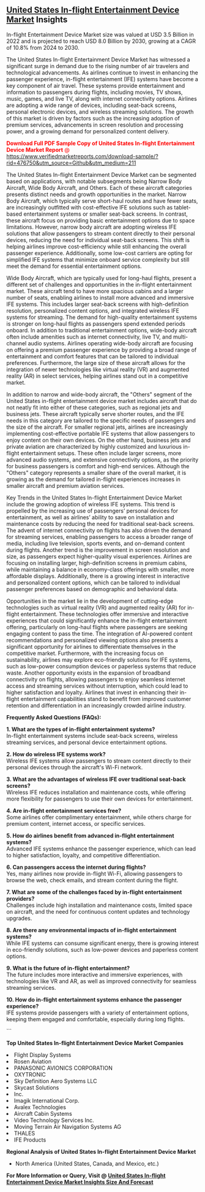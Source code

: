 <h2><a href="https://www.verifiedmarketreports.com/download-sample/?rid=476750&amp;utm_source=Github&amp;utm_medium=211" target="_blank">United States In-flight Entertainment Device Market</a> Insights</h2><p>In-flight Entertainment Device Market size was valued at USD 3.5 Billion in 2022 and is projected to reach USD 8.0 Billion by 2030, growing at a CAGR of 10.8% from 2024 to 2030.</p><p><p>The United States In-flight Entertainment Device Market has witnessed a significant surge in demand due to the rising number of air travelers and technological advancements. As airlines continue to invest in enhancing the passenger experience, in-flight entertainment (IFE) systems have become a key component of air travel. These systems provide entertainment and information to passengers during flights, including movies, TV shows, music, games, and live TV, along with internet connectivity options. Airlines are adopting a wide range of devices, including seat-back screens, personal electronic devices, and wireless streaming solutions. The growth of this market is driven by factors such as the increasing adoption of premium services, advancements in screen resolution and processing power, and a growing demand for personalized content delivery. <p><span class=""><span style="color: #ff0000;"><strong>Download Full PDF Sample Copy of United States In-flight Entertainment Device Market Report</strong> @ </span><a href="https://www.verifiedmarketreports.com/download-sample/?rid=476750&amp;utm_source=Github&amp;utm_medium=211" target="_blank">https://www.verifiedmarketreports.com/download-sample/?rid=476750&amp;utm_source=Github&amp;utm_medium=211</a></span></p></p><p>The United States In-flight Entertainment Device Market can be segmented based on applications, with notable subsegments being Narrow Body Aircraft, Wide Body Aircraft, and Others. Each of these aircraft categories presents distinct needs and growth opportunities in the market. Narrow Body Aircraft, which typically serve short-haul routes and have fewer seats, are increasingly outfitted with cost-effective IFE solutions such as tablet-based entertainment systems or smaller seat-back screens. In contrast, these aircraft focus on providing basic entertainment options due to space limitations. However, narrow body aircraft are adopting wireless IFE solutions that allow passengers to stream content directly to their personal devices, reducing the need for individual seat-back screens. This shift is helping airlines improve cost-efficiency while still enhancing the overall passenger experience. Additionally, some low-cost carriers are opting for simplified IFE systems that minimize onboard service complexity but still meet the demand for essential entertainment options. <p>Wide Body Aircraft, which are typically used for long-haul flights, present a different set of challenges and opportunities in the in-flight entertainment market. These aircraft tend to have more spacious cabins and a larger number of seats, enabling airlines to install more advanced and immersive IFE systems. This includes larger seat-back screens with high-definition resolution, personalized content options, and integrated wireless IFE systems for streaming. The demand for high-quality entertainment systems is stronger on long-haul flights as passengers spend extended periods onboard. In addition to traditional entertainment options, wide-body aircraft often include amenities such as internet connectivity, live TV, and multi-channel audio systems. Airlines operating wide-body aircraft are focusing on offering a premium passenger experience by providing a broad range of entertainment and comfort features that can be tailored to individual preferences. Furthermore, the large size of these aircraft allows for the integration of newer technologies like virtual reality (VR) and augmented reality (AR) in select services, helping airlines stand out in a competitive market.<p>In addition to narrow and wide-body aircraft, the "Others" segment of the United States in-flight entertainment device market includes aircraft that do not neatly fit into either of these categories, such as regional jets and business jets. These aircraft typically serve shorter routes, and the IFE needs in this category are tailored to the specific needs of passengers and the size of the aircraft. For smaller regional jets, airlines are increasingly implementing cost-effective portable IFE systems that allow passengers to enjoy content on their own devices. On the other hand, business jets and private aviation are characterized by highly customized and luxurious in-flight entertainment setups. These often include larger screens, more advanced audio systems, and extensive connectivity options, as the priority for business passengers is comfort and high-end services. Although the "Others" category represents a smaller share of the overall market, it is growing as the demand for tailored in-flight experiences increases in smaller aircraft and premium aviation services.<p>Key Trends in the United States In-flight Entertainment Device Market include the growing adoption of wireless IFE systems. This trend is propelled by the increasing use of passengers’ personal devices for entertainment, as well as airlines’ ability to save on installation and maintenance costs by reducing the need for traditional seat-back screens. The advent of internet connectivity on flights has also driven the demand for streaming services, enabling passengers to access a broader range of media, including live television, sports events, and on-demand content during flights. Another trend is the improvement in screen resolution and size, as passengers expect higher-quality visual experiences. Airlines are focusing on installing larger, high-definition screens in premium cabins, while maintaining a balance in economy-class offerings with smaller, more affordable displays. Additionally, there is a growing interest in interactive and personalized content options, which can be tailored to individual passenger preferences based on demographic and behavioral data.<p>Opportunities in the market lie in the development of cutting-edge technologies such as virtual reality (VR) and augmented reality (AR) for in-flight entertainment. These technologies offer immersive and interactive experiences that could significantly enhance the in-flight entertainment offering, particularly on long-haul flights where passengers are seeking engaging content to pass the time. The integration of AI-powered content recommendations and personalized viewing options also presents a significant opportunity for airlines to differentiate themselves in the competitive market. Furthermore, with the increasing focus on sustainability, airlines may explore eco-friendly solutions for IFE systems, such as low-power consumption devices or paperless systems that reduce waste. Another opportunity exists in the expansion of broadband connectivity on flights, allowing passengers to enjoy seamless internet access and streaming services without interruption, which could lead to higher satisfaction and loyalty. Airlines that invest in enhancing their in-flight entertainment capabilities stand to benefit from improved customer retention and differentiation in an increasingly crowded airline industry.<p><b>Frequently Asked Questions (FAQs):</b></p><p><b>1. What are the types of in-flight entertainment systems?</b><br>In-flight entertainment systems include seat-back screens, wireless streaming services, and personal device entertainment options.</p><p><b>2. How do wireless IFE systems work?</b><br>Wireless IFE systems allow passengers to stream content directly to their personal devices through the aircraft's Wi-Fi network.</p><p><b>3. What are the advantages of wireless IFE over traditional seat-back screens?</b><br>Wireless IFE reduces installation and maintenance costs, while offering more flexibility for passengers to use their own devices for entertainment.</p><p><b>4. Are in-flight entertainment services free?</b><br>Some airlines offer complimentary entertainment, while others charge for premium content, internet access, or specific services.</p><p><b>5. How do airlines benefit from advanced in-flight entertainment systems?</b><br>Advanced IFE systems enhance the passenger experience, which can lead to higher satisfaction, loyalty, and competitive differentiation.</p><p><b>6. Can passengers access the internet during flights?</b><br>Yes, many airlines now provide in-flight Wi-Fi, allowing passengers to browse the web, check emails, and stream content during the flight.</p><p><b>7. What are some of the challenges faced by in-flight entertainment providers?</b><br>Challenges include high installation and maintenance costs, limited space on aircraft, and the need for continuous content updates and technology upgrades.</p><p><b>8. Are there any environmental impacts of in-flight entertainment systems?</b><br>While IFE systems can consume significant energy, there is growing interest in eco-friendly solutions, such as low-power devices and paperless content options.</p><p><b>9. What is the future of in-flight entertainment?</b><br>The future includes more interactive and immersive experiences, with technologies like VR and AR, as well as improved connectivity for seamless streaming services.</p><p><b>10. How do in-flight entertainment systems enhance the passenger experience?</b><br>IFE systems provide passengers with a variety of entertainment options, keeping them engaged and comfortable, especially during long flights.</p>```</p><p><strong>Top United States In-flight Entertainment Device Market Companies</strong></p><div data-test-id=""><p><li>Flight Display Systems</li><li> Rosen Aviation</li><li> PANASONIC AVIONICS CORPORATION</li><li> OXYTRONIC</li><li> Sky Definition Aero Systems LLC</li><li> Skycast Solutions</li><li> Inc.</li><li> Imagik International Corp.</li><li> Avalex Technologies</li><li> Aircraft Cabin Systems</li><li> Video Technology Services Inc.</li><li> Moving Terrain Air Navigation Systems AG</li><li> THALES</li><li> IFE Products</li></p><div><strong>Regional Analysis of&nbsp;United States In-flight Entertainment Device Market</strong></div><ul><li dir="ltr"><p dir="ltr">North America&nbsp;(United States, Canada, and Mexico, etc.)</p></li></ul><p><strong>For More Information or Query, Visit @&nbsp;</strong><strong><a href="https://www.verifiedmarketreports.com/product/in-flight-entertainment-device-market/?utm_source=Github&amp;utm_medium=211" target="_blank">United States In-flight Entertainment Device Market Insights Size And Forecast</a></strong></p></div>
